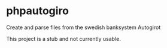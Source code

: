 phpautogiro
===========

Create and parse files from the swedish banksystem Autogirot

This project is a stub and not currently usable.